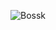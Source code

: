 ![Bossk](http://1.bp.blogspot.com/_6CYBbF9cbMk/SKvH2rg9oJI/AAAAAAAAAUw/DJGLFJd4LXQ/s400/Bosk5.jpg "Bossk")